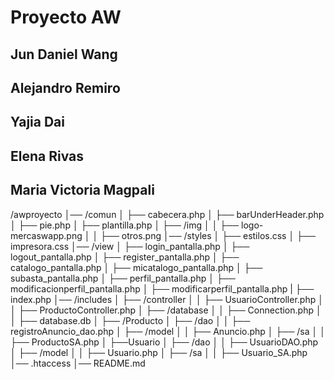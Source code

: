 # Proyecto AW

## Jun Daniel Wang
## Alejandro Remiro
## Yajia Dai
## Elena Rivas
## Maria Victoria Magpali

/awproyecto
│── /comun
│   ├── cabecera.php
│   ├── barUnderHeader.php
│   ├── pie.php
│   ├── plantilla.php
│   ├── /img
│   │   ├── logo-mercaswapp.png
│   │   ├── otros.png
│── /styles
│   ├── estilos.css
│   ├── impresora.css
│── /view
│   ├── login_pantalla.php
│   ├── logout_pantalla.php
│   ├── register_pantalla.php
│   ├── catalogo_pantalla.php
│   ├── micatalogo_pantalla.php
│   ├── subasta_pantalla.php
│   ├── perfil_pantalla.php
│   ├── modificacionperfil_pantalla.php
│   ├── modificarperfil_pantalla.php
|   ├── index.php
│── /includes
│   ├── /controller
│   │   ├── UsuarioController.php
│   │   ├── ProductoController.php
│   ├── /database
│   │   ├── Connection.php
│   │   ├── database.db 
│   ├── /Producto
│   ├── /dao
│   │   ├── registroAnuncio_dao.php
│   ├── /model
│   │   ├── Anuncio.php
│   ├── /sa
│   │   ├── ProductoSA.php
│   ├──Usuario
│   ├── /dao
│   │   ├── UsuarioDAO.php
│   ├── /model
│   │   ├── Usuario.php
│   ├── /sa
│   │   ├── Usuario_SA.php
│── .htaccess
│── README.md


